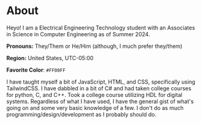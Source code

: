 # About

Heyo! I am a Electrical Engineering Technology student with an Associates in Science in Computer Engineering as of Summer 2024.

**Pronouns:** They/Them or He/Him (although, I much prefer they/them)

**Region:** United States, UTC-05:00

**Favorite Color**: `#FF00FF`

I have taught myself a bit of JavaScript, HTML, and CSS, specifically using TailwindCSS. I have dabbled in a bit of C# and had taken college courses for python, C, and C++. Took a college course utilizing HDL for digital systems. Regardless of what I have used, I have the general gist of what's going on and some very basic knowledge of a few. I don't do as much programming/design/development as I probably should do.

